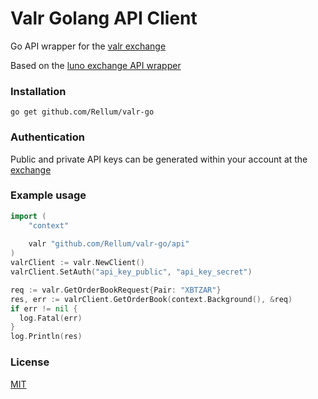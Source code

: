 # Valr Golang API Client

Go API wrapper for the [valr exchange](https://www.valr.com)

Based on the [luno exchange API wrapper](https://github.com/luno/luno-go)

### Installation

```
go get github.com/Rellum/valr-go
```

### Authentication

Public and private API keys can be generated within your account at the [exchange](https://www.valr.com)

### Example usage

```go
import (
	"context"
	
	valr "github.com/Rellum/valr-go/api"
)
valrClient := valr.NewClient()
valrClient.SetAuth("api_key_public", "api_key_secret")

req := valr.GetOrderBookRequest{Pair: "XBTZAR"}
res, err := valrClient.GetOrderBook(context.Background(), &req)
if err != nil {
  log.Fatal(err)
}
log.Println(res)
```

### License

[MIT](https://github.com/i-norden/valr-go/blob/master/LICENSE)